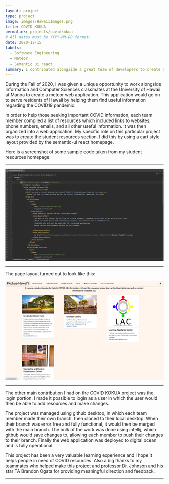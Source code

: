 ```yaml
---
layout: project
type: project
image: images/HawaiiImages.png
title: COVID KOKUA
permalink: projects/covidkokua
# All dates must be YYYY-MM-DD format!
date: 2020-12-15
labels:
  - Software Engineering
  - Meteor
  - Semantic ui react
summary: I contributed alongside a great team of developers to create a website which would serve as a resource to those looking for aid during the ongoing COVID19 pandemic.
---
```


During the Fall of 2020, I was given a unique opportunity to work alongside Information and Computer Sciences classmates at the University of Hawaii at Manoa to create a meteor web application. This application would go on to serve residents of Hawaii by helping them find useful information regarding the COVID19 pandemic. 

In order to help those seeking important COVID information, each team member compiled a list of resources which included links to websites, phone numbers, emails, and all other useful information. It was then organized into a web application. My specific role on this particular project was to create the student resources section. I did this by using a cart style layout provided by the semantic-ui react homepage. 


Here is a screenshot of some sample code taken from my student resources homepage:

---

<img src="images/StudentResourcesCode.png">

---

The page layout turned out to look like this:

<img src="images/StudentResourcesPage.png">

---


The other main contribution I had on the COVID KOKUA project was the login portion. I made it possible to login as a user in which the user would then be able to add resources and make changes.

The project was managed using github desktop, in which each team member made their own branch, then cloned to their local desktop. When their branch was error free and fully functional, it would then be merged with the main branch. The bulk of the work was done using intellij, which github would save changes to, allowing  each member to push their changes to their branch. Finally the web application was deployed to digital ocean and is fully operational. 

This project has been a very valuable learning experience and I hope it helps people in need of COVID resources. Also a big thanks to my teammates who helped make this project and professor Dr. Johnson and his star TA Brandon Ogata for providing meaningful direction and feedback.

---
